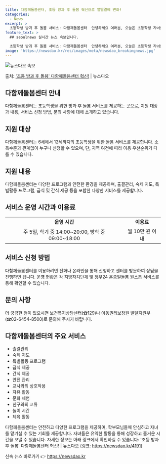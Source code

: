 ```yaml
---
title: 다함께돌봄센터, 초등 방과 후 돌봄 혁신으로 얼떨결에 변화!
categories:
  - News
excerpt: >
  초등학생 방과 후 돌봄 서비스: 다함께돌봄센터  안녕하세요 여러분, 오늘은 초등학생 자녀를 둔 부모님들에게 …
feature_text: >
  ## seoulnews 실시간 뉴스 속보입니다.

  초등학생 방과 후 돌봄 서비스: 다함께돌봄센터  안녕하세요 여러분, 오늘은 초등학생 자녀를 둔 부모님들에게 …
image: 'https://newsdao.kr/res/images/meta/newsdao_breakingnews.jpg'
---
```


![뉴스다오 속보](https://newsdao.kr/res/images/meta/newsdao_breakingnews.jpg)

<p>출처: <a href="https://newsdao.kr/4191" rel="dofollow">'초등 방과 후 돌봄' 다함께돌봄센터 혁신!</a> | 뉴스다오</p>

<h2 data-ke-size="size26">다함께돌봄센터 안내</h2>
다함께돌봄센터는 초등학생을 위한 방과 후 돌봄 서비스를 제공하는 곳으로, 지원 대상과 내용, 서비스 신청 방법, 문의 사항에 대해 소개하고 있습니다.

<h2 data-ke-size="size24">지원 대상</h2>
<p data-ke-size="size16">다함께돌봄센터는 6세에서 12세까지의 초등학생을 위한 돌봄 서비스를 제공합니다. 소득수준과 관계없이 누구나 신청할 수 있으며, 단, 지역 여건에 따라 이용 우선순위가 다를 수 있습니다.</p>

<h2 data-ke-size="size24">지원 내용</h2>
<p data-ke-size="size16">다함께돌봄센터는 다양한 프로그램과 안전한 환경을 제공하며, 출결관리, 숙제 지도, 특별활동 프로그램, 급식 및 간식 제공 등을 포함한 다양한 서비스를 제공합니다.</p>

<h2 data-ke-size="size24">서비스 운영 시간과 이용료</h2>
<table>
	<tr>
		<td style="text-align: center; height: 17px;"><b>운영 시간</b></td>
		<td style="text-align: center; height: 17px;"><b>이용료</b></td>
	</tr>
	<tr>
		<td style="text-align: center; height: 17px;">주 5일, 학기 중 14:00~20:00, 방학 중 09:00~18:00</td>
		<td style="text-align: center; height: 17px;">월 10만 원 이내</td>
	</tr>
</table>

<h2 data-ke-size="size24">서비스 신청 방법</h2>
<p data-ke-size="size16">다함께돌봄센터를 이용하려면 전화나 온라인을 통해 신청하고 센터를 방문하여 상담을 진행하면 됩니다. 운영 현황은 각 지방자치단체 및 정부24 온종일돌봄 원스톱 서비스를 통해 확인할 수 있습니다.</p>

<h2 data-ke-size="size24">문의 사항</h2>
<p data-ke-size="size16">더 궁금한 점이 있으시면 보건복지상담센터(☎129)나 아동권리보장원 발달지원부(☎02-6454-8500)로 문의해 주시기 바랍니다.</p>

<h2 data-ke-size="size24">다함께돌봄센터의 주요 서비스</h2>
<ul>
	<li>출결관리</li>
	<li>숙제 지도</li>
	<li>특별활동 프로그램</li>
	<li>급식 제공</li>
	<li>간식 제공</li>
	<li>안전 관리</li>
	<li>교사와의 상호작용</li>
	<li>자유 활동</li>
	<li>문화 체험</li>
	<li>친구와의 교류</li>
	<li>놀이 시간</li>
	<li>체육 활동</li>
</ul>

다함께돌봄센터는 안전하고 다양한 프로그램을 제공하여, 학부모님들께 안심하고 자녀를 맡기실 수 있는 기회를 제공합니다. 자녀들은 유익한 활동을 통해 성장하고 즐거운 시간을 보낼 수 있습니다. 자세한 정보는 아래 링크에서 확인하실 수 있습니다: '초등 방과 후 돌봄' 다함께돌봄센터 혁신! | 뉴스다오 (링크: https://newsdao.kr/4191) 

신속 뉴스 바로가기 👉 <a href="https://newsdao.kr" rel="dofollow">https://newsdao.kr</a>


